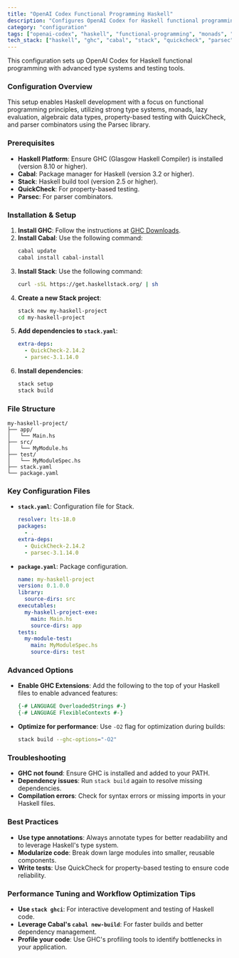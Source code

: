 ```yaml
---
title: "OpenAI Codex Functional Programming Haskell"
description: "Configures OpenAI Codex for Haskell functional programming with advanced type systems and testing tools."
category: "configuration"
tags: ["openai-codex", "haskell", "functional-programming", "monads", "type-systems", "pure-functions", "quickcheck", "parsec"]
tech_stack: ["haskell", "ghc", "cabal", "stack", "quickcheck", "parsec"]
---
```


This configuration sets up OpenAI Codex for Haskell functional programming with advanced type systems and testing tools.

### Configuration Overview
This setup enables Haskell development with a focus on functional programming principles, utilizing strong type systems, monads, lazy evaluation, algebraic data types, property-based testing with QuickCheck, and parser combinators using the Parsec library.

### Prerequisites
- **Haskell Platform**: Ensure GHC (Glasgow Haskell Compiler) is installed (version 8.10 or higher).
- **Cabal**: Package manager for Haskell (version 3.2 or higher).
- **Stack**: Haskell build tool (version 2.5 or higher).
- **QuickCheck**: For property-based testing.
- **Parsec**: For parser combinators.

### Installation & Setup
1. **Install GHC**: Follow the instructions at [GHC Downloads](https://www.haskell.org/ghc/download.html).
2. **Install Cabal**: Use the following command:
   ```bash
   cabal update
   cabal install cabal-install
   ```
3. **Install Stack**: Use the following command:
   ```bash
   curl -sSL https://get.haskellstack.org/ | sh
   ```
4. **Create a new Stack project**:
   ```bash
   stack new my-haskell-project
   cd my-haskell-project
   ```
5. **Add dependencies to `stack.yaml`**:
   ```yaml
   extra-deps:
     - QuickCheck-2.14.2
     - parsec-3.1.14.0
   ```
6. **Install dependencies**:
   ```bash
   stack setup
   stack build
   ```

### File Structure
```
my-haskell-project/
├── app/
│   └── Main.hs
├── src/
│   └── MyModule.hs
├── test/
│   └── MyModuleSpec.hs
├── stack.yaml
└── package.yaml
```

### Key Configuration Files
- **`stack.yaml`**: Configuration file for Stack.
  ```yaml
  resolver: lts-18.0
  packages:
    - .
  extra-deps:
    - QuickCheck-2.14.2
    - parsec-3.1.14.0
  ```
- **`package.yaml`**: Package configuration.
  ```yaml
  name: my-haskell-project
  version: 0.1.0.0
  library:
    source-dirs: src
  executables:
    my-haskell-project-exe:
      main: Main.hs
      source-dirs: app
  tests:
    my-module-test:
      main: MyModuleSpec.hs
      source-dirs: test
  ```

### Advanced Options
- **Enable GHC Extensions**: Add the following to the top of your Haskell files to enable advanced features:
  ```haskell
  {-# LANGUAGE OverloadedStrings #-}
  {-# LANGUAGE FlexibleContexts #-}
  ```
- **Optimize for performance**: Use `-O2` flag for optimization during builds:
  ```bash
  stack build --ghc-options="-O2"
  ```

### Troubleshooting
- **GHC not found**: Ensure GHC is installed and added to your PATH.
- **Dependency issues**: Run `stack build` again to resolve missing dependencies.
- **Compilation errors**: Check for syntax errors or missing imports in your Haskell files.

### Best Practices
- **Use type annotations**: Always annotate types for better readability and to leverage Haskell's type system.
- **Modularize code**: Break down large modules into smaller, reusable components.
- **Write tests**: Use QuickCheck for property-based testing to ensure code reliability.

### Performance Tuning and Workflow Optimization Tips
- **Use `stack ghci`**: For interactive development and testing of Haskell code.
- **Leverage Cabal's `cabal new-build`**: For faster builds and better dependency management.
- **Profile your code**: Use GHC's profiling tools to identify bottlenecks in your application.